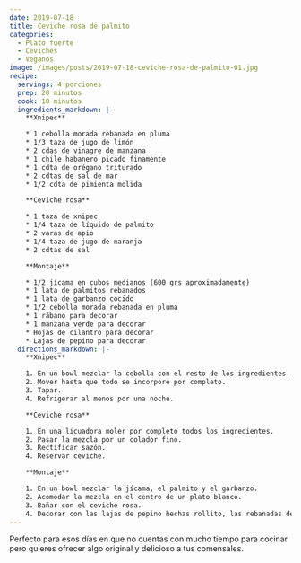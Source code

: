 ```yaml
---
date: 2019-07-18
title: Ceviche rosa de palmito
categories:
  - Plato fuerte
  - Ceviches
  - Veganos
image: /images/posts/2019-07-18-ceviche-rosa-de-palmito-01.jpg
recipe:
  servings: 4 porciones
  prep: 20 minutos
  cook: 10 minutos
  ingredients_markdown: |-
    **Xnipec**

    * 1 cebolla morada rebanada en pluma
    * 1/3 taza de jugo de limón
    * 2 cdas de vinagre de manzana
    * 1 chile habanero picado finamente
    * 1 cdta de orégano triturado
    * 2 cdtas de sal de mar
    * 1/2 cdta de pimienta molida

    **Ceviche rosa**

    * 1 taza de xnipec
    * 1/4 taza de líquido de palmito
    * 2 varas de apio
    * 1/4 taza de jugo de naranja
    * 2 cdtas de sal

    **Montaje**

    * 1/2 jícama en cubos medianos (600 grs aproximadamente)
    * 1 lata de palmitos rebanados
    * 1 lata de garbanzo cocido
    * 1/2 cebolla morada rebanada en pluma
    * 1 rábano para decorar
    * 1 manzana verde para decorar
    * Hojas de cilantro para decorar
    * Lajas de pepino para decorar
  directions_markdown: |-
    **Xnipec**

    1. En un bowl mezclar la cebolla con el resto de los ingredientes.
    2. Mover hasta que todo se incorpore por completo.
    3. Tapar.
    4. Refrigerar al menos por una noche.

    **Ceviche rosa**

    1. En una licuadora moler por completo todos los ingredientes.
    2. Pasar la mezcla por un colador fino.
    3. Rectificar sazón.
    4. Reservar ceviche.

    **Montaje**

    1. En un bowl mezclar la jícama, el palmito y el garbanzo.
    2. Acomodar la mezcla en el centro de un plato blanco.
    3. Bañar con el ceviche rosa.
    4. Decorar con las lajas de pepino hechas rollito, las rebanadas delgadas de rábano, la cebolla morada fresca, las hojas de cilantro y la manzana verde.
---
```

Perfecto para esos días en que no cuentas con mucho tiempo para cocinar pero quieres ofrecer algo original y delicioso a tus comensales.
